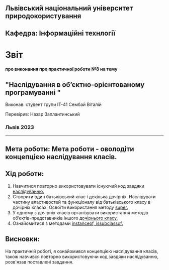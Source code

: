 ## Львівський національний університет природокористування

## Кафедра: Інформаційні технлогії


# Звіт
#### про виконання про практичної роботи №8 на тему 

## "Наслідування в об’єктно-орієнтованому програмуванні "

Виконав: студент групи ІТ-41 Сембай Віталій

Перевірив: Назар Заплантинський


### Львів 2023
-------------------------------------------------------------
## Мета роботи: Мета роботи - оволодіти концепцією наслідування класів.
## Хід роботи:
1. Навчитися повторно використовувати існуючий код завдяки
[наслідуванню.](/8/script_наслідування.py)
2. Створити один батьківський клас і декілька дочірніх. Наслідувати
частину властивостей та функціоналу від батьківського класу в дочірніх
класах. Освоїти використання методу [super.](/8/script_метод%20super.py)
3. У одному з дочірніх класів організувати використання методів
об’єктів-представників іншого [дочірнього класу.](/8/script_дочірний%20клас.py)
4. Ознайомитися з методами [instanceof, issubclassof.](/8/script_%20instanceof,%20issubclassof..py)





## Висновки:
 На практичній роботі,  я ознайомився концепцією наслідування класів, також навчився повторно використовуючи код завдяки наслідуванню, розв'язав поставлені завдання.